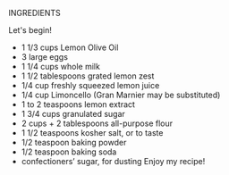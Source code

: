 INGREDIENTS

Let's begin!
* 1 1/3 cups Lemon Olive Oil 
* 3 large eggs
* 1 1/4 cups whole milk
* 1 1/2 tablespoons grated lemon zest
* 1/4 cup freshly squeezed lemon juice
* 1/4 cup Limoncello (Gran Marnier may be substituted)
* 1 to 2 teaspoons lemon extract
* 1 3/4 cups granulated sugar
* 2 cups + 2 tablespoons all-purpose flour
* 1 1/2 teaspoons kosher salt, or to taste
* 1/2 teaspoon baking powder
* 1/2 teaspoon baking soda
* confectioners’ sugar, for dusting
Enjoy my recipe!